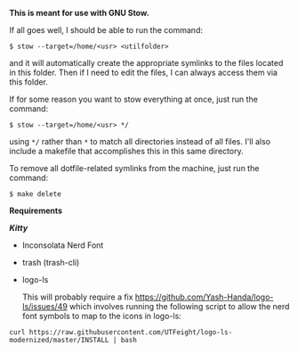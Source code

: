 **This is meant for use with GNU Stow.**

If all goes well, I should be able to run the command:

``$ stow --target=/home/<usr> <utilfolder>``

and it will automatically create the appropriate symlinks
to the files located in this folder. Then if I need to edit
the files, I can always access them via this folder.

If for some reason you want to stow everything at once, just
run the command:

``$ stow --target=/home/<usr> */``

using ``*/`` rather than ``*`` to match all directories
instead of all files. I'll also include a makefile that
accomplishes this in this same directory.

To remove all dotfile-related symlinks from the machine,
just run the command:

``$ make delete``

**Requirements**

***Kitty***

- Inconsolata Nerd Font

- trash (trash-cli)

- logo-ls
    
    This will probably require a fix 
    https://github.com/Yash-Handa/logo-ls/issues/49
    which involves running the following script to
    allow the nerd font symbols to map to the icons
    in logo-ls:

``curl https://raw.githubusercontent.com/UTFeight/logo-ls-modernized/master/INSTALL | bash``

